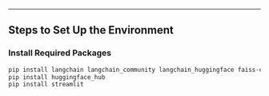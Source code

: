


---

## Steps to Set Up the Environment

### Install Required Packages


```bash
pip install langchain langchain_community langchain_huggingface faiss-cpu pypdf
pip install huggingface_hub
pip install streamlit



